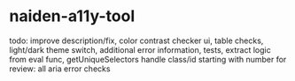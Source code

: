 # naiden-a11y-tool
todo: improve description/fix, color contrast checker ui, table checks, light/dark theme switch, additional error information, tests, extract logic from eval func, getUniqueSelectors handle class/id starting with number
for review: all aria error checks